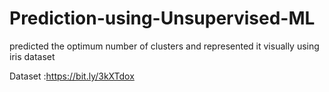 # Prediction-using-Unsupervised-ML
predicted the optimum number of clusters and
represented it visually using iris dataset



Dataset :https://bit.ly/3kXTdox
